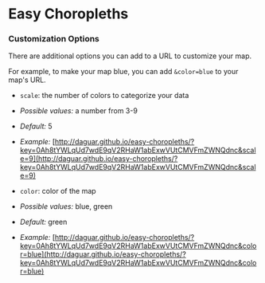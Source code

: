# Easy Choropleths

### Customization Options

There are additional options you can add to a URL to customize your map.

For example, to make your map blue, you can add `&color=blue` to your map's URL.

- `scale`: the number of colors to categorize your data
 - *Possible values:* a number from 3-9
 - *Default:* 5
 - *Example:* [http://daguar.github.io/easy-choropleths/?key=0Ah8tYWLqUd7wdE9qV2RHaW1abExwVUtCMVFmZWNQdnc&scale=9](http://daguar.github.io/easy-choropleths/?key=0Ah8tYWLqUd7wdE9qV2RHaW1abExwVUtCMVFmZWNQdnc&scale=9)

- `color`: color of the map
 - *Possible values:* blue, green
 - *Default:* green
 - *Example:* [http://daguar.github.io/easy-choropleths/?key=0Ah8tYWLqUd7wdE9qV2RHaW1abExwVUtCMVFmZWNQdnc&color=blue](http://daguar.github.io/easy-choropleths/?key=0Ah8tYWLqUd7wdE9qV2RHaW1abExwVUtCMVFmZWNQdnc&color=blue)

